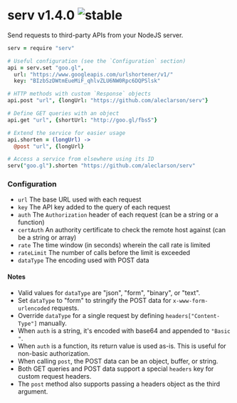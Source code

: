 
# serv v1.4.0 ![stable](https://img.shields.io/badge/stability-stable-4EBA0F.svg?style=flat)

Send requests to third-party APIs from your NodeJS server.

```coffee
serv = require "serv"

# Useful configuration (see the `Configuration` section)
api = serv.set "goo.gl",
  url: "https://www.googleapis.com/urlshortener/v1/"
  key: "BIzbSzDWtmEueMiF_qhlvZLU6NW0Rpc6DQPSlsk"

# HTTP methods with custom `Response` objects
api.post "url", {longUrl: "https://github.com/aleclarson/serv"}

# Define GET queries with an object
api.get "url", {shortUrl: "http://goo.gl/fbsS"}

# Extend the service for easier usage
api.shorten = (longUrl) ->
  @post "url", {longUrl}

# Access a service from elsewhere using its ID
serv("goo.gl").shorten "https://github.com/aleclarson/serv"
```

### Configuration

- `url` The base URL used with each request
- `key` The API key added to the query of each request
- `auth` The `Authorization` header of each request (can be a string or a function)
- `certAuth` An authority certificate to check the remote host against (can be a string or array)
- `rate` The time window (in seconds) wherein the call rate is limited
- `rateLimit` The number of calls before the limit is exceeded
- `dataType` The encoding used with POST data

#### Notes

- Valid values for `dataType` are "json", "form", "binary", or "text".
- Set `dataType` to "form" to stringify the POST data for `x-www-form-urlencoded` requests.
- Override `dataType` for a single request by defining `headers["Content-Type"]` manually.
- When `auth` is a string, it's encoded with base64 and appended to `"Basic "`.
- When `auth` is a function, its return value is used as-is. This is useful for non-basic authorization.
- When calling `post`, the POST data can be an object, buffer, or string.
- Both GET queries and POST data support a special `headers` key for custom request headers.
- The `post` method also supports passing a headers object as the third argument.
